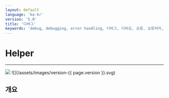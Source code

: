 ```yaml
---
layout: default
language: 'ko-kr'
version: '5.0'
title: '디버그'
keywords: 'debug, debugging, error handling, 디버그, 디버깅, 오류, 오류처리, 에러'
---
```


# Helper
- - -
![](/assets/images/document-status-stable-success.svg) ![](/assets/images/version-{{ page.version }}.svg)

## 개요
